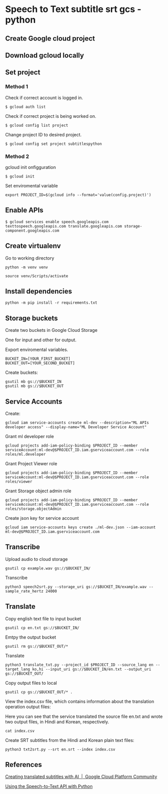 # Speech to Text subtitle srt gcs - python

## Create Google cloud project

## Download gcloud locally

## Set project

### Method 1

Check if correct account is logged in.

```
$ gcloud auth list
```

Check if correct project is being worked on.

```
$ gcloud config list project
```

Change project ID to desired project.

```
$ gcloud config set project subtitlespython
```

### Method 2

gcloud init onfigguration

```
$ gcloud init
```

Set enviromental variable

```
export PROJECT_ID=$(gcloud info --format='value(config.project)')
```

## Enable APIs

```
$ gcloud services enable speech.googleapis.com texttospeech.googleapis.com translate.googleapis.com storage-component.googleapis.com
```

## Create virtualenv

Go to working directory

```
python -m venv venv
```

```
source venv/Scripts/activate
```

## Install dependencies

```
python -m pip install -r requirements.txt
```

## Storage buckets

Create two buckets in Google Cloud Storage

One for input and other for output.

Export enviromental variables.

```
BUCKET_IN=[YOUR_FIRST_BUCKET]
BUCKET_OUT=[YOUR_SECOND_BUCKET]
```

Create buckets:

```
gsutil mb gs://$BUCKET_IN
gsutil mb gs://$BUCKET_OUT
```

## Service Accounts

Create:

```
gcloud iam service-accounts create ml-dev --description="ML APIs developer access" --display-name="ML Developer Service Account"
```

Grant ml developer role

```
gcloud projects add-iam-policy-binding $PROJECT_ID --member serviceAccount:ml-dev@$PROJECT_ID.iam.gserviceaccount.com --role roles/ml.developer
```

Grant Project Viewer role

```
gcloud projects add-iam-policy-binding $PROJECT_ID --member serviceAccount:ml-dev@$PROJECT_ID.iam.gserviceaccount.com --role roles/viewer
```

Grant Storage object admin role

```
gcloud projects add-iam-policy-binding $PROJECT_ID --member serviceAccount:ml-dev@$PROJECT_ID.iam.gserviceaccount.com --role roles/storage.objectAdmin
```

Create json key for service account

```
gcloud iam service-accounts keys create ./ml-dev.json --iam-account ml-dev@$PROJECT_ID.iam.gserviceaccount.com
```

## Transcribe

Upload audio to cloud storage

```
gsutil cp example.wav gs://$BUCKET_IN/
```

Transcribe

```
python3 speech2srt.py --storage_uri gs://$BUCKET_IN/example.wav --sample_rate_hertz 24000
```

## Translate

Copy english text file to input bucket

```
gsutil cp en.txt gs://$BUCKET_IN/
```

Emtpy the output bucket

```
gsutil rm gs://$BUCKET_OUT/*
```

Translate

```
python3 translate_txt.py --project_id $PROJECT_ID --source_lang en --target_lang ko,hi --input_uri gs://$BUCKET_IN/en.txt --output_uri gs://$BUCKET_OUT/
```

Copy output files to local

```
gsutil cp gs://$BUCKET_OUT/* .
```

View the index.csv file, which contains information about the translation operation output files:

Here you can see that the service translated the source file en.txt and wrote two output files, in Hindi and Korean, respectively.

```
cat index.csv
```

Create SRT subtitles from the Hindi and Korean plain text files:

```
python3 txt2srt.py --srt en.srt --index index.csv
```

## References

[Creating translated subtitles with AI  |  Google Cloud Platform Community](https://cloud.google.com/community/tutorials/speech2srt)

[Using the Speech-to-Text API with Python](https://codelabs.developers.google.com/codelabs/cloud-speech-text-python3#3)